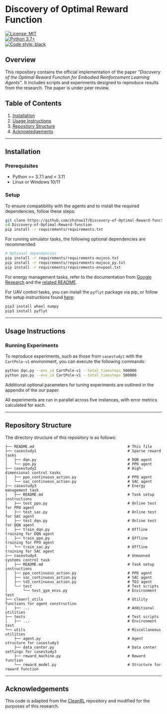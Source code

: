 #  Discovery of Optimal Reward Function

[![License: MIT](https://img.shields.io/badge/License-MIT-green.svg)](https://github.com/facebookresearch/mtrl/blob/main/LICENSE)  
[![Python 3.7+](https://img.shields.io/badge/python-3.7+-blue.svg)](https://www.python.org/downloads/release/python-371/)  
[![Code style: black](https://img.shields.io/badge/code%20style-black-000000.svg)](https://github.com/psf/black)

## Overview

This repository contains the official implementation of the paper *"Discovery of the Optimal Reward Function for Embodied Reinforcement Learning Agents"*. 
It includes scripts and experiments designed to reproduce results from the research.
The paper is under peer review.

## Table of Contents

1. [Installation](#installation)
2. [Usage Instructions](#usage-instructions)
3. [Repository Structure](#repository-structure)
4. [Acknowledgements](#acknowledgements)

---

## Installation

### Prerequisites

- Python >= 3.7.1 and < 3.11
- Linux or Windows 10/11

### Setup

To ensure compatibility with the agents and to install the required dependencies, follow these steps:

```bash
git clone https://github.com/zhshao17/Discovery-of-Optimal-Reward-function.git
cd Discovery-of-Optimal-Reward-function
pip install -r requirements/requirements.txt
```

For running simulator tasks, the following optional dependencies are recommended:

```bash
# Optional dependencies
pip install -r requirements/requirements-mujoco.txt
pip install -r requirements/requirements-mujoco_py.txt
pip install -r requirements/requirements-envpool.txt
```

For energy management tasks, refer to the documentation from [Google Research](https://research.google/pubs/data-center-cooling-using-model-predictive-control/) and the [related README](casestudy3/README.md).

For UAV control tasks, you can install the `pyflyt` package via pip, or follow the setup instructions found [here](casestudy4/README.md):

```bash
pip3 install wheel numpy
pip3 install pyflyt
```

---

## Usage Instructions

### Running Experiments

To reproduce experiments, such as those from `casestudy1` with the `CartPole-v1` environment, you can execute the following commands:

```bash
python dqn.py --env_id CartPole-v1 --total_timesteps 500000
python ppo.py --env_id CartPole-v1 --total_timesteps 500000
```

Additional optional parameters for tuning experiments are outlined in the appendix of the our paper.

All experiments are run in parallel across five instances, with error metrics calculated for each.

---

## Repository Structure

The directory structure of this repository is as follows:

```
├── README.md                                          # This file
├── casestudy1                                         # Sparse reward tasks
│   ├── dqn.py                                         # DQN agent 
│   └── ppo.py                                         # PPO agent
├── casestudy2                                         # High-dimensional control tasks
│   ├── ppo_continuous_action.py                       # PPO agent
│   └── sac_continuous_action.py                       # SAC agent
├── casestudy3                                         # Energy management task
│   ├── README.md                                      # Task setup instructions
│   ├── test_ppo.py                                    # Online test for PPO agent 
│   ├── test_sac.py                                    # Online test for SAC agent 
│   ├── test_dqn.py                                    # Online test for DQN agent 
│   ├── train_dqn.py                                   # Offline training for DQN agent 
│   ├── train_ppo.py                                   # Offline training for PPO agent
│   └── train_sac.py                                   # Offline training for SAC agent
├── casestudy4                                         # Unmanned systems control task
│   ├── README.md                                      # Task setup instructions
│   ├── ppo_continuous_action.py                       # PPO agent
│   ├── sac_continuous_action.py                       # SAC agent
│   ├── td3_continuous_action.py                       # TD3 agent
│   └── test                                           # Test scripts
│       └── test_gym_envs.py                           # Environment test
├── cleanrl_utils                                      # Utility functions for agent construction
│   ├── ...                                            # Additional utilities
├── tests                                              # Test scripts
│   ├── ...                                            # Environment test
└── utils                                              # Miscellaneous utilities
    ├── agent.py                                       # Agent structure for casestudy3
    ├── data_center.py                                 # Data center settings for casestudy3
    ├── reward_machine.py                              # Reward function
    └── reward_model.py                                # Structure for reward function
```

---

## Acknowledgements

This code is adapted from the [CleanRL](https://github.com/vwxyzjn/cleanrl) repository and modified for the purposes of this research.
